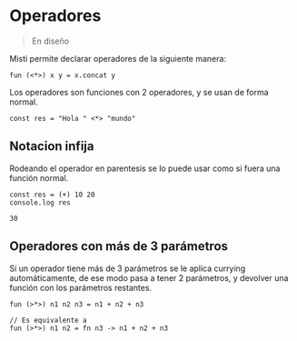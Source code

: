 # Operadores

> En diseño

Misti permite declarar operadores de la siguiente manera:

```
fun (<*>) x y = x.concat y 
```

Los operadores son funciones con 2 operadores, y se usan de forma normal.

```
const res = "Hola " <*> "mundo"
```

## Notacion infija

Rodeando el operador en parentesis se lo puede usar como si fuera una función normal.

```
const res = (+) 10 20
console.log res
```

```terminal
30
```

## Operadores con más de 3 parámetros

Si un operador tiene más de 3 parámetros se le aplica currying automáticamente,
de ese modo pasa a tener 2 parámetros, y devolver una función con los parámetros restantes.

```
fun (>*>) n1 n2 n3 = n1 + n2 + n3

// Es equivalente a
fun (>*>) n1 n2 = fn n3 -> n1 + n2 + n3
```

